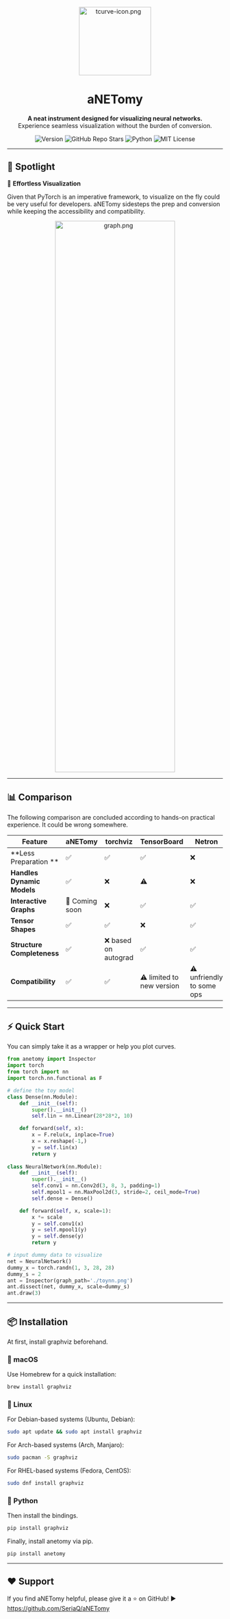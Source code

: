 <p align="center">
  <img src="https://ooo.0x0.ooo/2025/03/25/OS0SKi.png" alt="tcurve-icon.png" width = "168" height = "160" />
</p>
<h1 align="center">aNETomy</h1>

<p align="center">
  <b> A neat instrument designed for visualizing neural networks. </b><br>
  Experience seamless visualization without the burden of conversion.
</p>
<p align="center">
  <img src="https://img.shields.io/pypi/v/anetomy?color=blue&label=Version" alt="Version">
  <img src="https://img.shields.io/github/stars/SeriaQ/aNETomy?style=social" alt="GitHub Repo Stars">
  <img src="https://img.shields.io/badge/Made%20with-Python-blue" alt="Python">
  <img src="https://img.shields.io/badge/License-MIT-green" alt="MIT License">
</p>



------

## 🚀 Spotlight

🎯 **Effortless Visualization**

Given that PyTorch is an imperative framework, to visualize on the fly could be very useful for developers. aNETomy sidesteps the prep and conversion while keeping the accessibility and compatibility.

<p align="center">
  <img src="https://ooo.0x0.ooo/2025/03/26/OSYjrC.png" alt="graph.png" width = "280" height = "1288" />
</p>

------

## 📊 Comparison

The following comparison are concluded according to hands-on practical experience. It could be wrong somewhere.

| Feature                    | aNETomy       | torchviz            | TensorBoard              | Netron                   | torchsummary                 | torchview | torchlens | torchexplorer       |
| -------------------------- | ------------- | ------------------- | ------------------------ | ------------------------ | ---------------------------- | --------- | --------- | ------------------- |
| **Less Preparation **      | ✅             | ✅                   | ✅                        | ❌                        | ✅                            | ✅         | ✅         | ✅                   |
| **Handles Dynamic Models** | ✅             | ❌                   | ⚠️                        | ❌                        | ⚠️                            | ✅         | ✅         | ❌                   |
| **Interactive Graphs**     | 🚧 Coming soon | ❌                   | ✅                        | ✅                        | ❌                            | ❌         | ❌         | ✅                   |
| **Tensor Shapes**          | ✅             | ✅                   | ❌                        | ✅                        | ✅                            | ✅         | ✅         | ✅                   |
| **Structure Completeness** | ✅             | ❌ based on autograd | ✅                        | ✅                        | ⚠️ some functions are missing | ⚠️         | ✅         | ❌ based on autograd |
| **Compatibility**          | ✅             | ✅                   | ⚠️ limited to new version | ⚠️ unfriendly to some ops | ❌ No                         | ✅         | ✅         | ✅                   |

------

## ⚡ Quick Start

You can simply take it as a wrapper or help you plot curves.

```python
from anetomy import Inspector
import torch
from torch import nn
import torch.nn.functional as F

# define the toy model
class Dense(nn.Module):
    def __init__(self):
        super().__init__()
        self.lin = nn.Linear(28*28*2, 10)

    def forward(self, x):
        x = F.relu(x, inplace=True)
        x = x.reshape(-1,)
        y = self.lin(x)
        return y
          
class NeuralNetwork(nn.Module):
    def __init__(self):
        super().__init__()
        self.conv1 = nn.Conv2d(3, 8, 3, padding=1)
        self.mpool1 = nn.MaxPool2d(3, stride=2, ceil_mode=True)
        self.dense = Dense()

    def forward(self, x, scale=1):
        x *= scale
        y = self.conv1(x)
        y = self.mpool1(y)
        y = self.dense(y)
        return y

# input dummy data to visualize
net = NeuralNetwork()
dummy_x = torch.randn(1, 3, 28, 28)
dummy_s = 2
ant = Inspector(graph_path='./toynn.png')
ant.dissect(net, dummy_x, scale=dummy_s)
ant.draw(3)
```



------

## 📦 Installation

At first, install graphviz beforehand.

### 🍎 macOS

Use Homebrew for a quick installation:

```bash
brew install graphviz
```

### 🐧 Linux

For Debian-based systems (Ubuntu, Debian):

```bash
sudo apt update && sudo apt install graphviz
```

For Arch-based systems (Arch, Manjaro):

```bash
sudo pacman -S graphviz
```

For RHEL-based systems (Fedora, CentOS):

```bash
sudo dnf install graphviz
```

### 🐍 Python

Then install the bindings.

```sh
pip install graphviz
```

Finally, install anetomy via pip.

```sh
pip install anetomy
```

------

## ❤️ Support

If you find aNETomy helpful, please give it a ⭐ on GitHub! ▶️ https://github.com/SeriaQ/aNETomy